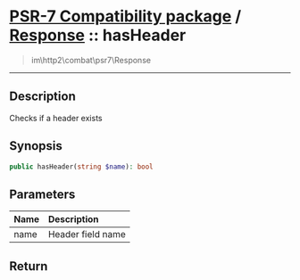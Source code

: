 # [PSR-7 Compatibility package](combat.md) / [Response](combat-Response.md) :: hasHeader
 > im\http2\combat\psr7\Response
____

## Description
Checks if a header exists

## Synopsis
```php
public hasHeader(string $name): bool
```

## Parameters
| Name | Description |
| :--- | :---------- |
| name | Header field name |

## Return

